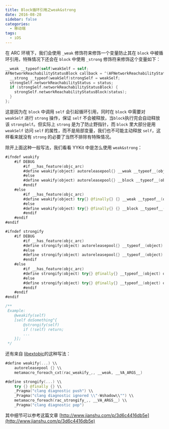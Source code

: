 ```yaml
---
title: Block循环引用之weak&strong
date: 2016-08-28
sidebar: false
categories:
  - 移动端
tags:
  - iOS
---
```


在 ARC 环境下，我们会使用 `_weak` 修饰符来修饰一个变量防止其在 `block` 中被循环引用，特殊情况下还会在 `block` 中使用 `_strong` 修饰符来修饰这个变量如下：

```swift
__weak __typeof(self)weakSelf = self;
AFNetworkReachabilityStatusBlock callback = ^(AFNetworkReachabilityStatus status) {
  __strong __typeof(weakSelf)strongSelf = weakSelf;
  strongSelf.networkReachabilityStatus = status;
  if (strongSelf.networkReachabilityStatusBlock) {
    strongSelf.networkReachabilityStatusBlock(status);
  }
};
```

这是因为在 `block` 中调用 `self` 会引起循环引用，同时在 `block` 中需要对 `weakSelf` 进行 `strong` 操作，保证 `self` 不会被释放，当`block`执行完会自动释放该 `strongSelf`。但实际上 `strong` 是为了防止野指针，而 `block` 里大部分是用 `weakSelf` 访问 `self` 的属性，而不是局部变量，我们也不可能主动释放 `self`，这样看来就没有 `strong` 的必要了当然不排除有特殊情况。

除开上面这种一般写法，我们看看 YYKit 中是怎么使用 `weak&strong`：

```swift
#ifndef weakify
    #if DEBUG
        #if __has_feature(objc_arc)
        #define weakify(object) autoreleasepool{} __weak __typeof__(object) weak##_##object = object;
        #else
        #define weakify(object) autoreleasepool{} __block __typeof__(object) block##_##object = object;
        #endif
    #else
        #if __has_feature(objc_arc)
        #define weakify(object) try{} @finally{} {} __weak __typeof__(object) weak##_##object = object;
        #else
        #define weakify(object) try{} @finally{} {} __block __typeof__(object) block##_##object = object;
        #endif
    #endif
#endif

#ifndef strongify
    #if DEBUG
        #if __has_feature(objc_arc)
        #define strongify(object) autoreleasepool{} __typeof__(object) object = weak##_##object;
        #else
        #define strongify(object) autoreleasepool{} __typeof__(object) object = block##_##object;
        #endif
    #else
        #if __has_feature(objc_arc)
        #define strongify(object) try{} @finally{} __typeof__(object) object = weak##_##object;
        #else
        #define strongify(object) try{} @finally{} __typeof__(object) object = block##_##object;
        #endif
    #endif
#endif

/**
 Example:
    @weakify(self)
    [self doSomething^{
        @strongify(self)
        if (!self) return;
        ...
    }];
 */
```

还有来自 [libextobjc](https://github.com/jspahrsummers/libextobjc)的这种写法：

```swift
#define weakify(...) \\
    autoreleasepool {} \\
    metamacro_foreach_cxt(rac_weakify_,, __weak, __VA_ARGS__)

#define strongify(...) \\
    try {} @finally {} \\
    _Pragma("clang diagnostic push") \\
    _Pragma("clang diagnostic ignored \\"-Wshadow\\"") \\
    metamacro_foreach(rac_strongify_,, __VA_ARGS__) \\
    _Pragma("clang diagnostic pop")
```

其中细节可以参考这篇文章 [http://www.jianshu.com/p/3d6c4416db5e](http://www.jianshu.com/p/3d6c4416db5e)
